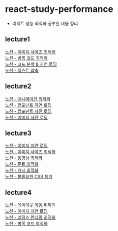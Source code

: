 # react-study-performance
- 리액트 성능 최적화 공부한 내용 정리

## lecture1
[노션 - 이미지 사이즈 최적화](https://band-channel-d23.notion.site/c18cf58e4ba140e187be5125a13d4f83?pvs=4)
<br>
[노션 - 병목 코드 최적화](https://band-channel-d23.notion.site/f9ceaed0b1b24f2892d8a862ed914cd1?pvs=4)
<br>
[노션 - 코드 분할 & 지연 로딩](https://band-channel-d23.notion.site/9e89631b55174d1ca6d9966cdf8f8fb3?pvs=4)
<br>
[노션 - 텍스트 압축](https://band-channel-d23.notion.site/fe0ce819ceb94a2193df07d2f4b89ee5?pvs=4)

## lecture2
[노션 - 애니메이션 최적화](https://band-channel-d23.notion.site/409e061e1c824316ac321e53f44300a2?pvs=4)
<br>
[노션 - 컴포넌트 지연 로딩](https://band-channel-d23.notion.site/b121119fac6e4ea9a61ecf0c948499f2?pvs=4)
<br>
[노션 - 컴포넌트 사전 로딩](https://band-channel-d23.notion.site/3805f52dcfe44f92b08c9c415e9ed657?pvs=4)
<br>
[노션 - 이미지 사전 로딩](https://band-channel-d23.notion.site/7f50db2216984db9b29c1fc76cfb5895?pvs=4)

## lecture3
[노션 - 이미지 지연 로딩](https://www.notion.so/2a7e8b251adc497d86cd32eec45cef4e?pvs=4)
<br>
[노션 - 이미지 사이즈 최적화](https://www.notion.so/9aa67a66f50c4850b916cb68efa63bd0?pvs=4)
<br>
[노션 - 동영상 최적화](https://www.notion.so/b540681e54584f8999faa39856be4c5c?pvs=4)
<br>
[노션 - 폰트 최적화](https://www.notion.so/5538c8c3922a4879aa15834d727aa52b?pvs=4)
<br>
[노션 - 캐시 최적화](https://www.notion.so/10a88dc043de4b9fb458ac80d9f1437f?pvs=4)
<br>
[노션 - 불필요한 CSS 제거](https://www.notion.so/CSS-bf971b562c05432688fe52857eb3a5ad?pvs=4)

## lecture4
[노션 - 레이아웃 이동 피하기](https://www.notion.so/18997df286c34a63bb5614dab3ef78d1?pvs=4)
<br>
[노션 - 이미지 지연 로딩](https://www.notion.so/14beb08bbbad4734a7fc8df0d40ec7d4?pvs=4)
<br>
[노션 - 리덕스 렌더링 최적화](https://www.notion.so/c13b26dfb0134fe5b908a0aaf3515df8?pvs=4)
<br>
[노션 - 병목 코드 최적화](https://www.notion.so/4143ac36cb4a4170a0df383e4b7ea296?pvs=4)
